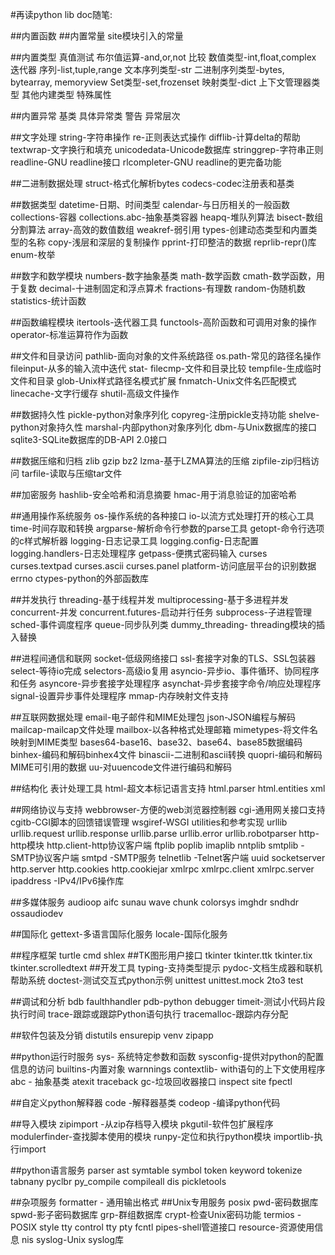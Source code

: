 #再读python lib doc随笔:

##内置函数
##内置常量
site模块引入的常量

##内置类型
真值测试
布尔值运算-and,or,not
比较
数值类型-int,float,complex
迭代器
序列-list,tuple,range
文本序列类型-str
二进制序列类型-bytes, bytearray, memoryview
Set类型-set,frozenset
映射类型-dict
上下文管理器类型
其他内建类型
特殊属性

##内置异常
基类
具体异常类
警告
异常层次

##文字处理
string-字符串操作
re-正则表达式操作
difflib-计算delta的帮助
textwrap-文字换行和填充
unicodedata-Unicode数据库
stringgrep-字符串正则
readline-GNU readline接口
rlcompleter-GNU readline的更完备功能

##二进制数据处理
struct-格式化解析bytes
codecs-codec注册表和基类

##数据类型
datetime-日期、时间类型
calendar-与日历相关的一般函数
collections-容器
collections.abc-抽象基类容器
heapq-堆队列算法
bisect-数组分割算法
array-高效的数值数组
weakref-弱引用
types-创建动态类型和内置类型的名称
copy-浅层和深层的复制操作
pprint-打印整洁的数据
reprlib-repr()库
enum-枚举

##数字和数学模块
numbers-数字抽象基类
math-数学函数
cmath-数学函数，用于复数
decimal-十进制固定和浮点算术
fractions-有理数
random-伪随机数
statistics-统计函数

##函数编程模块
itertools-迭代器工具
functools-高阶函数和可调用对象的操作
operator-标准运算符作为函数

##文件和目录访问
pathlib-面向对象的文件系统路径
os.path-常见的路径名操作
fileinput-从多的输入流中迭代
stat-
filecmp-文件和目录比较
tempfile-生成临时文件和目录
glob-Unix样式路径名模式扩展
fnmatch-Unix文件名匹配模式
linecache-文字行缓存
shutil-高级文件操作

##数据持久性
pickle-python对象序列化
copyreg-注册pickle支持功能
shelve-python对象持久性
marshal-内部python对象序列化
dbm-与Unix数据库的接口
sqlite3-SQLite数据库的DB-API 2.0接口

##数据压缩和归档
zlib
gzip
bz2
lzma-基于LZMA算法的压缩
zipfile-zip归档访问
tarfile-读取与压缩tar文件

##加密服务
hashlib-安全哈希和消息摘要
hmac-用于消息验证的加密哈希

##通用操作系统服务
os-操作系统的各种接口
io-以流方式处理打开的核心工具
time-时间存取和转换
argparse-解析命令行参数的parse工具
getopt-命令行选项的c样式解析器
logging-日志记录工具
logging.config-日志配置
logging.handlers-日志处理程序
getpass-便携式密码输入
curses
curses.textpad
curses.ascii
curses.panel
platform-访问底层平台的识别数据
errno
ctypes-python的外部函数库

##并发执行
threading-基于线程并发
multiprocessing-基于多进程并发
concurrent-并发
concurrent.futures-启动并行任务
subprocess-子进程管理
sched-事件调度程序
queue-同步队列类
dummy_threading- threading模块的插入替换

##进程间通信和联网
socket-低级网络接口
ssl-套接字对象的TLS、SSL包装器
select-等待io完成
selectors-高级io复用
asyncio-异步io、事件循环、协同程序和任务
asyncore-异步套接字处理程序
asynchat-异步套接字命令/响应处理程序
signal-设置异步事件处理程序
mmap-内存映射文件支持

##互联网数据处理
email-电子邮件和MIME处理包
json-JSON编程与解码
mailcap-mailcap文件处理
mailbox-以各种格式处理邮箱
mimetypes-将文件名映射到MIME类型
bases64-base16、base32、base64、base85数据编码
binhex-编码和解码binhex4文件
binascii-二进制和ascii转换
quopri-编码和解码MIME可引用的数据
uu-对uuencode文件进行编码和解码


##结构化 表计处理工具
html-超文本标记语言支持
html.parser
html.entities
xml

##网络协议与支持
webbrowser-方便的web浏览器控制器
cgi-通用网关接口支持
cgitb-CGI脚本的回馈错误管理
wsgiref-WSGI utilities和参考实现
urllib
urllib.request
urllib.response
urllib.parse
urllib.error
urllib.robotparser
http-http模块
http.client-http协议客户端
ftplib
poplib
imaplib
nntplib
smtplib -SMTP协议客户端
smtpd -SMTP服务
telnetlib -Telnet客户端
uuid
socketserver
http.server
http.cookies
http.cookiejar
xmlrpc
xmlrpc.client
xmlrpc.server
ipaddress -IPv4/IPv6操作库

##多媒体服务
audioop
aifc
sunau
wave
chunk
colorsys
imghdr
sndhdr
ossaudiodev

##国际化
gettext-多语言国际化服务
locale-国际化服务

##程序框架
turtle
cmd
shlex
##TK图形用户接口
tkinter
tkinter.ttk
tkinter.tix
tkinter.scrolledtext
##开发工具
typing-支持类型提示
pydoc-文档生成器和联机帮助系统
doctest-测试交互式python示例
unittest
unittest.mock
2to3
test

##调试和分析
bdb
faulthhandler
pdb-python debugger
timeit-测试小代码片段执行时间
trace-跟踪或跟踪Python语句执行
tracemalloc-跟踪内存分配

##软件包装及分销
distutils
ensurepip
venv
zipapp

##python运行时服务
sys- 系统特定参数和函数
sysconfig-提供对python的配置信息的访问
builtins-内置对象
warnnings
contextlib- with语句的上下文使用程序
abc - 抽象基类
atexit
traceback
gc-垃圾回收器接口
inspect
site
fpectl

##自定义python解释器
code -解释器基类
codeop -编译python代码

##导入模块
zipimport -从zip存档导入模块
pkgutil-软件包扩展程序
modulerfinder-查找脚本使用的模块
runpy-定位和执行python模块
importlib-执行import

##python语言服务
parser
ast
symtable
symbol
token
keyword
tokenize
tabnany
pyclbr
py_compile
compileall
dis
pickletools

##杂项服务
formatter - 通用输出格式
##Unix专用服务
posix
pwd-密码数据库
spwd-影子密码数据库
grp-群组数据库
crypt-检查Unix密码功能
termios -POSIX style tty control
tty
pty
fcntl
pipes-shell管道接口
resource-资源使用信息
nis
syslog-Unix syslog库

